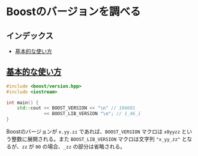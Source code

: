 # Boostのバージョンを調べる

## インデックス
- [基本的な使い方](#basic-usage)


## <a name="basic-usage" href="#basic-usage">基本的な使い方</a>

```cpp example
#include <boost/version.hpp>
#include <iostream>

int main() {
    std::cout << BOOST_VERSION << "\n" // 104601
              << BOOST_LIB_VERSION "\n"; // 1_46_1
}
```

Boostのバージョンが `x.yy.zz` であれば、`BOOST_VERSION` マクロは `x0yyzz` という整数に展開される。また `BOOST_LIB_VERSION` マクロは文字列 `"x_yy_zz"` となるが、`zz` が `00` の場合、`_zz` の部分は省略される。

